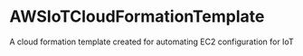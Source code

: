 # AWSIoTCloudFormationTemplate
A cloud formation template created for automating EC2 configuration for IoT
